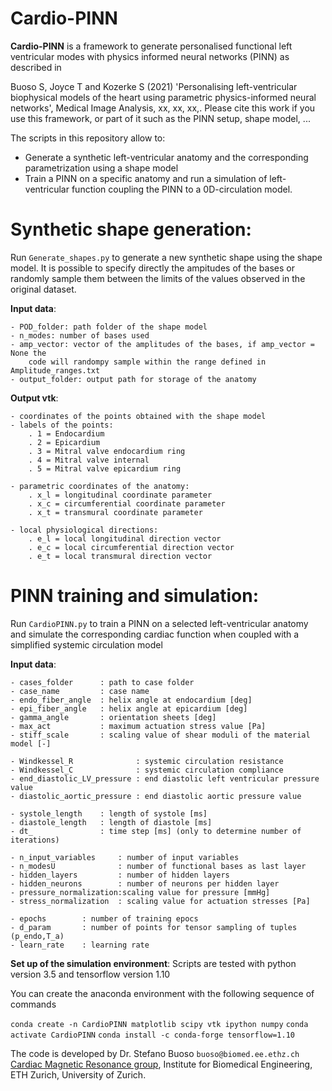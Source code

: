 # Cardio-PINN

**Cardio-PINN** is a framework to generate personalised functional left ventricular modes with physics informed
neural networks (PINN) as described in 

Buoso S, Joyce T and Kozerke S (2021) 'Personalising left-ventricular biophysical models of the heart using parametric physics-informed neural networks', Medical Image Analysis, xx, xx, xx,. Please cite this work if you use this framework, or part of it such as the PINN setup, shape model, ...

The scripts in this repository allow to:

* Generate a synthetic left-ventricular anatomy and the corresponding parametrization using a shape model
* Train a PINN on a specific anatomy and run a simulation of left-ventricular function coupling the PINN to a 0D-circulation model. 

# Synthetic shape generation:

Run `Generate_shapes.py` to generate a new synthetic shape using the shape model.
It is possible to specify directly the ampitudes of the bases or randomly
sample them between the limits of the values observed in the original dataset.

**Input data**:

    - POD_folder: path folder of the shape model 
    - n_modes: number of bases used
    - amp_vector: vector of the amplitudes of the bases, if amp_vector = None the
        code will randompy sample within the range defined in Amplitude_ranges.txt
    - output_folder: output path for storage of the anatomy

**Output vtk**:

    - coordinates of the points obtained with the shape model
    - labels of the points:
        . 1 = Endocardium
        . 2 = Epicardium
        . 3 = Mitral valve endocardium ring
        . 4 = Mitral valve internal
        . 5 = Mitral valve epicardium ring
        
    - parametric coordinates of the anatomy:
        . x_l = longitudinal coordinate parameter
        . x_c = circumferential coordinate parameter
        . x_t = transmural coordinate parameter

    - local physiological directions:
        . e_l = local longitudinal direction vector
        . e_c = local circumferential direction vector
        . e_t = local transmural direction vector

# PINN training and simulation:

Run `CardioPINN.py` to train a PINN on a selected left-ventricular anatomy and simulate the corresponding cardiac function when coupled with a simplified systemic circulation model 

**Input data**:

    - cases_folder      : path to case folder
    - case_name         : case name
    - endo_fiber_angle  : helix angle at endocardium [deg]
    - epi_fiber_angle   : helix angle at epicardium [deg]
    - gamma_angle       : orientation sheets [deg]
    - max_act           : maximum actuation stress value [Pa]
    - stiff_scale       : scaling value of shear moduli of the material model [-] 

    - Windkessel_R              : systemic circulation resistance
    - Windkessel_C              : systemic circulation compliance
    - end_diastolic_LV_pressure : end diastolic left ventricular pressure value
    - diastolic_aortic_pressure : end diastolic aortic pressure value
    
    - systole_length    : length of systole [ms]
    - diastole_length   : length of diastole [ms]
    - dt_               : time step [ms] (only to determine number of iterations)

    - n_input_variables     : number of input variables
    - n_modesU              : number of functional bases as last layer
    - hidden_layers         : number of hidden layers
    - hidden_neurons        : number of neurons per hidden layer
    - pressure_normalization:scaling value for pressure [mmHg]
    - stress_normalization  : scaling value for actuation stresses [Pa]

    - epochs        : number of training epocs
    - d_param       : number of points for tensor sampling of tuples (p_endo,T_a)  
    - learn_rate    : learning rate

**Set up of the simulation environment**:
Scripts are tested with python version 3.5 and tensorflow version 1.10

You can create the anaconda environment with the following sequence of commands

`conda create -n CardioPINN matplotlib scipy vtk ipython numpy`
`conda activate CardioPINN`
`conda install -c conda-forge tensorflow=1.10 `

The code is developed by Dr. Stefano Buoso `buoso@biomed.ee.ethz.ch` [Cardiac Magnetic Resonance group](http://www.cmr.ethz.ch/), Institute for Biomedical Engineering, ETH Zurich, University of Zurich.
